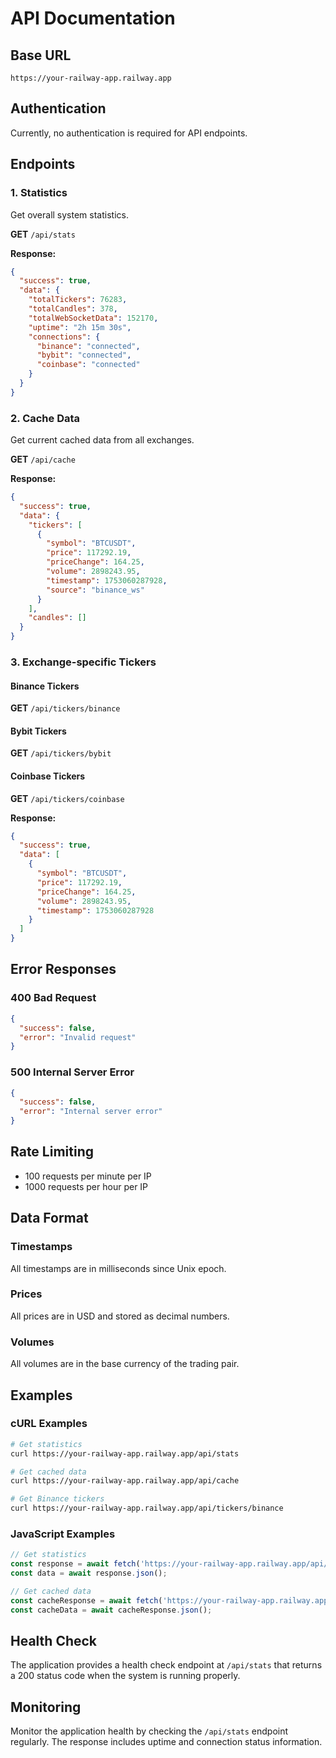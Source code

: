# API Documentation

## Base URL
```
https://your-railway-app.railway.app
```

## Authentication
Currently, no authentication is required for API endpoints.

## Endpoints

### 1. Statistics
Get overall system statistics.

**GET** `/api/stats`

**Response:**
```json
{
  "success": true,
  "data": {
    "totalTickers": 76283,
    "totalCandles": 378,
    "totalWebSocketData": 152170,
    "uptime": "2h 15m 30s",
    "connections": {
      "binance": "connected",
      "bybit": "connected", 
      "coinbase": "connected"
    }
  }
}
```

### 2. Cache Data
Get current cached data from all exchanges.

**GET** `/api/cache`

**Response:**
```json
{
  "success": true,
  "data": {
    "tickers": [
      {
        "symbol": "BTCUSDT",
        "price": 117292.19,
        "priceChange": 164.25,
        "volume": 2898243.95,
        "timestamp": 1753060287928,
        "source": "binance_ws"
      }
    ],
    "candles": []
  }
}
```

### 3. Exchange-specific Tickers

#### Binance Tickers
**GET** `/api/tickers/binance`

#### Bybit Tickers  
**GET** `/api/tickers/bybit`

#### Coinbase Tickers
**GET** `/api/tickers/coinbase`

**Response:**
```json
{
  "success": true,
  "data": [
    {
      "symbol": "BTCUSDT",
      "price": 117292.19,
      "priceChange": 164.25,
      "volume": 2898243.95,
      "timestamp": 1753060287928
    }
  ]
}
```

## Error Responses

### 400 Bad Request
```json
{
  "success": false,
  "error": "Invalid request"
}
```

### 500 Internal Server Error
```json
{
  "success": false,
  "error": "Internal server error"
}
```

## Rate Limiting
- 100 requests per minute per IP
- 1000 requests per hour per IP

## Data Format

### Timestamps
All timestamps are in milliseconds since Unix epoch.

### Prices
All prices are in USD and stored as decimal numbers.

### Volumes
All volumes are in the base currency of the trading pair.

## Examples

### cURL Examples

```bash
# Get statistics
curl https://your-railway-app.railway.app/api/stats

# Get cached data
curl https://your-railway-app.railway.app/api/cache

# Get Binance tickers
curl https://your-railway-app.railway.app/api/tickers/binance
```

### JavaScript Examples

```javascript
// Get statistics
const response = await fetch('https://your-railway-app.railway.app/api/stats');
const data = await response.json();

// Get cached data
const cacheResponse = await fetch('https://your-railway-app.railway.app/api/cache');
const cacheData = await cacheResponse.json();
```

## Health Check
The application provides a health check endpoint at `/api/stats` that returns a 200 status code when the system is running properly.

## Monitoring
Monitor the application health by checking the `/api/stats` endpoint regularly. The response includes uptime and connection status information. 